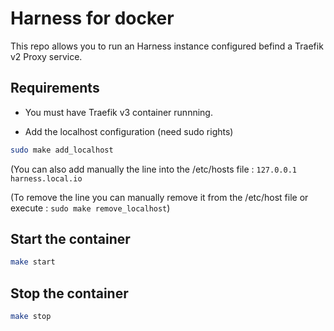 # Harness for docker

This repo allows you to run an Harness instance configured befind a Traefik v2 Proxy service. 

## Requirements

- You must have Traefik v3 container runnning. 

- Add the localhost configuration (need sudo rights)
```bash
sudo make add_localhost
```

(You can also add manually the line into the /etc/hosts file : `127.0.0.1 harness.local.io`

(To remove the line you can manually remove it from the /etc/host file or execute : `sudo make remove_localhost`)

## Start the container

```bash
make start
```

## Stop the container

```bash
make stop
```
